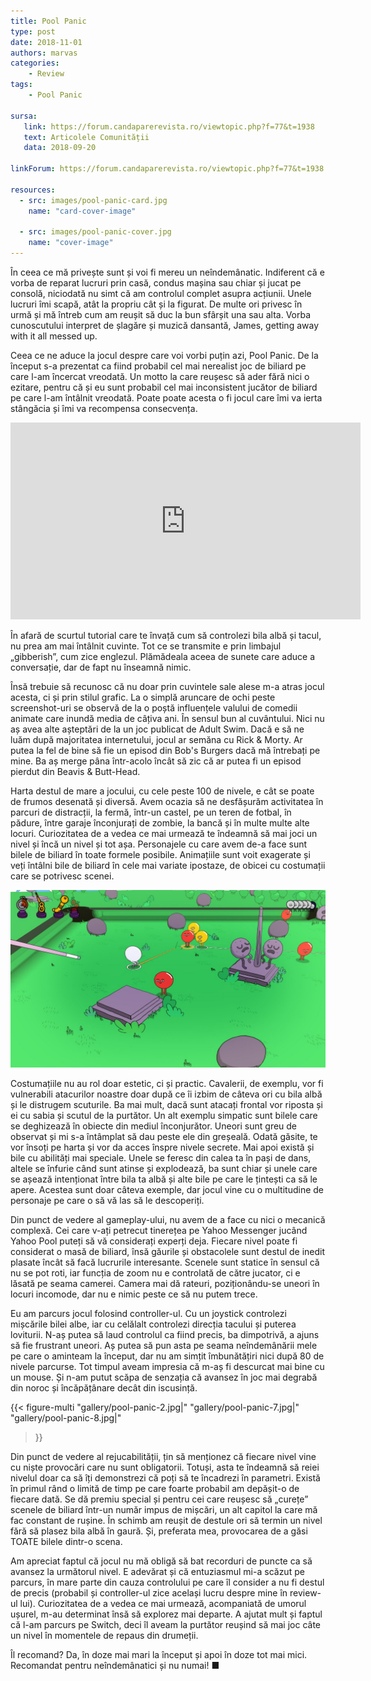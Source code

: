 ```yaml
---
title: Pool Panic
type: post
date: 2018-11-01
authors: marvas
categories:
    - Review
tags:
    - Pool Panic

sursa:
   link: https://forum.candaparerevista.ro/viewtopic.php?f=77&t=1938
   text: Articolele Comunității
   data: 2018-09-20
 
linkForum: https://forum.candaparerevista.ro/viewtopic.php?f=77&t=1938

resources:
  - src: images/pool-panic-card.jpg
    name: "card-cover-image"

  - src: images/pool-panic-cover.jpg
    name: "cover-image"
---
```

În ceea ce mă privește sunt și voi fi mereu un neîndemânatic. Indiferent că e vorba de reparat lucruri prin casă, condus mașina sau chiar și jucat pe consolă, niciodată nu simt că am controlul complet asupra acțiunii. Unele lucruri îmi scapă, atât la propriu cât și la figurat. De multe ori privesc în urmă și mă întreb cum am reușit să duc la bun sfârșit una sau alta. Vorba cunoscutului interpret de șlagăre și muzică dansantă, James, getting away with it all messed up.

Ceea ce ne aduce la jocul despre care voi vorbi puțin azi, Pool Panic. De la început s-a prezentat ca fiind probabil cel mai nerealist joc de biliard pe care l-am încercat vreodată. Un motto la care reușesc să ader fără nici o ezitare, pentru că și eu sunt probabil cel mai inconsistent jucător de biliard pe care l-am întâlnit vreodată. Poate poate acesta o fi jocul care îmi va ierta stângăcia și îmi va recompensa consecvența.

<iframe width="560" height="315" src="https://www.youtube.com/embed/hMAvgMKsweE" frameborder="0" allow="accelerometer; autoplay; encrypted-media; gyroscope; picture-in-picture" allowfullscreen></iframe>

În afară de scurtul tutorial care te învață cum să controlezi bila albă și tacul, nu prea am mai întâlnit cuvinte. Tot ce se transmite e prin limbajul „gibberish”, cum zice englezul. Plămădeala aceea de sunete care aduce a conversație, dar de fapt nu înseamnă nimic. 

Însă trebuie să recunosc că nu doar prin cuvintele sale alese m-a atras jocul acesta, ci și prin stilul grafic. La o simplă aruncare de ochi peste screenshot-uri se observă de la o poștă influențele valului de comedii animate care inundă media de câțiva ani. În sensul bun al cuvântului. Nici nu aș avea alte așteptări de la un joc publicat de Adult Swim. Dacă e să ne luăm după majoritatea internetului, jocul ar semăna cu Rick & Morty. Ar putea la fel de bine să fie un episod din Bob's Burgers dacă mă întrebați pe mine. Ba aș merge pâna într-acolo încât să zic că ar putea fi un episod pierdut din Beavis & Butt-Head. 

Harta destul de mare a jocului, cu cele peste 100 de nivele, e cât se poate de frumos desenată și diversă. Avem ocazia să ne desfășurăm activitatea în parcuri de distracții, la fermă, într-un castel, pe un teren de fotbal, în pădure, între garaje înconjurați de zombie, la bancă și în multe multe alte locuri. Curiozitatea de a vedea ce mai urmează te îndeamnă să mai joci un nivel și încă un nivel și tot așa. Personajele cu care avem de-a face sunt bilele de biliard în toate formele posibile. Animațiile sunt voit exagerate și veți întâlni bile de biliard în cele mai variate ipostaze, de obicei cu costumații care se potrivesc scenei.

![](gallery/pool-panic-5.jpg)

Costumațiile nu au rol doar estetic, ci și practic. Cavalerii, de exemplu, vor fi vulnerabili atacurilor noastre doar după ce îi izbim de câteva ori cu bila albă și le distrugem scuturile. Ba mai mult, dacă sunt atacați frontal vor riposta și ei cu sabia și scutul de la purtător. Un alt exemplu simpatic sunt bilele care se deghizează în obiecte din mediul înconjurător. Uneori sunt greu de observat și mi s-a întâmplat să dau peste ele din greșeală. Odată găsite, te vor însoți pe harta și vor da acces înspre nivele secrete. Mai apoi există și bile cu abilități mai speciale. Unele se feresc din calea ta în pași de dans, altele se înfurie când sunt atinse și explodează, ba sunt chiar și unele care se așează intenționat între bila ta albă și alte bile pe care le țintești ca să le apere. Acestea sunt doar câteva exemple, dar jocul vine cu o multitudine de personaje pe care o să vă las să le descoperiți.

Din punct de vedere al gameplay-ului, nu avem de a face cu nici o mecanică complexă. Cei care v-ați petrecut tinerețea pe Yahoo Messenger jucând Yahoo Pool puteți să vă considerați experți deja. Fiecare nivel poate fi considerat o masă de biliard, însă găurile și obstacolele sunt destul de inedit plasate încât să facă lucrurile interesante. Scenele sunt statice în sensul că nu se pot roti, iar funcția de zoom nu e controlată de către jucator, ci e lăsată pe seama camerei. Camera mai dă rateuri, poziționându-se uneori în locuri incomode, dar nu e nimic peste ce să nu putem trece.

Eu am parcurs jocul folosind controller-ul. Cu un joystick controlezi mișcările bilei albe, iar cu celălalt controlezi direcția tacului și puterea loviturii. N-aș putea să laud controlul ca fiind precis, ba dimpotrivă, a ajuns să fie frustrant uneori. Aș putea să pun asta pe seama neîndemânării mele pe care o aminteam la început, dar nu am simțit îmbunătățiri nici după 80 de nivele parcurse. Tot timpul aveam impresia că m-aș fi descurcat mai bine cu un mouse. Și n-am putut scăpa de senzația că avansez în joc mai degrabă din noroc și încăpățânare decât din iscusință.

{{< figure-multi
    "gallery/pool-panic-2.jpg|"
    "gallery/pool-panic-7.jpg|"
    "gallery/pool-panic-8.jpg|"
>}}

Din punct de vedere al rejucabilității, țin să menționez că fiecare nivel vine cu niște provocări care nu sunt obligatorii. Totuși, asta te îndeamnă să reiei nivelul doar ca să îți demonstrezi că poți să te încadrezi în parametri. Există în primul rând o limită de timp pe care foarte probabil am depășit-o de fiecare dată. Se dă premiu special și pentru cei care reușesc să „curețe” scenele de biliard într-un număr impus de mișcări, un alt capitol la care mă fac constant de rușine. În schimb am reușit de destule ori să termin un nivel fără să plasez bila albă în gaură. Și, preferata mea, provocarea de a găsi TOATE bilele dintr-o scena.

Am apreciat faptul că jocul nu mă obligă să bat recorduri de puncte ca să avansez la următorul nivel. E adevărat și că entuziasmul mi-a scăzut pe parcurs, în mare parte din cauza controlului pe care îl consider a nu fi destul de precis (probabil și controller-ul zice același lucru despre mine în review-ul lui). Curiozitatea de a vedea ce mai urmează, acompaniată de umorul ușurel, m-au determinat însă să explorez mai departe. A ajutat mult și faptul că l-am parcurs pe Switch, deci îl aveam la purtător reușind să mai joc câte un nivel în momentele de repaus din drumeții.

Îl recomand? Da, în doze mai mari la început și apoi în doze tot mai mici. Recomandat pentru neîndemânatici și nu numai! ■